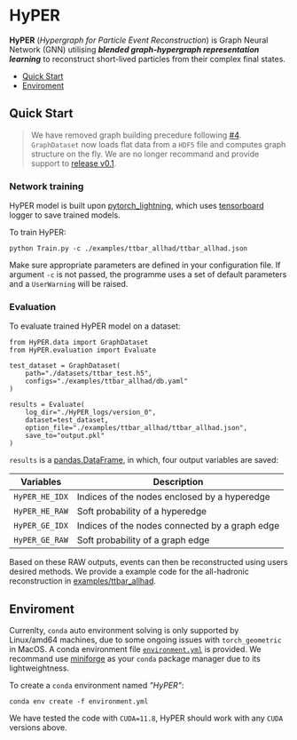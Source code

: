 # HyPER

**HyPER** (_Hypergraph for Particle Event Reconstruction_) is Graph Neural Network (GNN) utilising **_blended graph-hypergraph representation learning_** to reconstruct short-lived particles from their complex final states.

- [Quick Start](#quick-start)
- [Enviroment](#environment)

## Quick Start

> We have removed graph building precedure following [#4](https://github.com/tzuhanchang/HyPER/pull/4). `GraphDataset` now loads flat data from a `HDF5` file and computes graph structure on the fly. We are no longer recommand and provide support to [release v0.1](https://github.com/tzuhanchang/HyPER/releases/tag/v0.1).


### Network training
HyPER model is built upon [pytorch_lightning](https://lightning.ai/docs/pytorch/stable/), which uses [tensorboard](https://www.tensorflow.org/tensorboard) logger to save trained models.

To train HyPER:
```
python Train.py -c ./examples/ttbar_allhad/ttbar_allhad.json
```
Make sure appropriate parameters are defined in your configuration file. If argument `-c` is not passed, the programme uses a set of default parameters and a `UserWarning` will be raised. 


### Evaluation
To evaluate trained HyPER model on a dataset:
```
from HyPER.data import GraphDataset
from HyPER.evaluation import Evaluate

test_dataset = GraphDataset(
    path="./datasets/ttbar_test.h5",
    configs="./examples/ttbar_allhad/db.yaml"
)

results = Evaluate(
    log_dir="./HyPER_logs/version_0",
    dataset=test_dataset,
    option_file="./examples/ttbar_allhad/ttbar_allhad.json",
    save_to="output.pkl"
)
```
`results` is a [pandas.DataFrame](https://pandas.pydata.org/pandas-docs/stable/reference/api/pandas.DataFrame.html), in which, four output variables are saved:

| Variables | Description |
| ------------- | ------------- |
| `HyPER_HE_IDX` | Indices of the nodes enclosed by a hyperedge  |
| `HyPER_HE_RAW` | Soft probability of a hyperedge |
| `HyPER_GE_IDX` | Indices of the nodes connected by a graph edge |
| `HyPER_GE_RAW` | Soft probability of a graph edge |

Based on these RAW outputs, events can then be reconstructed using users desired methods. We provide a example code for the all-hadronic reconstruction in [examples/ttbar_allhad](examples/ttbar_allhad).


## Enviroment
Currenlty, `conda` auto environment solving is only supported by Linux/amd64 machines, due to some ongoing issues with `torch_geometric` in MacOS. A conda environment file [`environment.yml`](environment.yml) is provided. We recommand use [miniforge](https://github.com/conda-forge/miniforge) as your `conda` package manager due to its lightweightness.

To create a `conda` environment named _"HyPER"_:
```
conda env create -f environment.yml
```

We have tested the code with `CUDA=11.8`, HyPER should work with any `CUDA` versions above.
